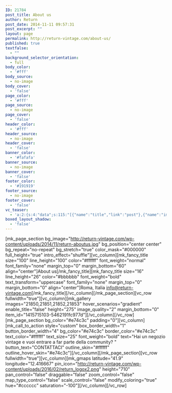 ```yaml
---
ID: 21784
post_title: About us
author: Return
post_date: 2014-11-11 09:57:31
post_excerpt: ""
layout: page
permalink: http://return-vintage.com/about-us/
published: true
textfalse:
  - ""
background_selector_orientation:
  - full
body_color:
  - '#fff'
body_source:
  - no-image
body_cover:
  - 'false'
page_color:
  - '#fff'
page_source:
  - no-image
page_cover:
  - 'false'
header_color:
  - '#fff'
header_source:
  - no-image
header_cover:
  - 'false'
banner_color:
  - '#fafafa'
banner_source:
  - no-image
banner_cover:
  - 'false'
footer_color:
  - '#191919'
footer_source:
  - no-image
footer_cover:
  - 'false'
vc_teaser:
  - 'a:2:{s:4:"data";s:115:"[{"name":"title","link":"post"},{"name":"image","image":"featured","link":"none"},{"name":"text","mode":"excerpt"}]";s:7:"bgcolor";s:0:"";}'
boxed_layout_shadow:
  - 'false'
---
```

[mk_page_section bg_image="http://return-vintage.com/wp-content/uploads/2014/11/return-aboutus.jpg" bg_position="center center" bg_repeat="no-repeat" bg_stretch="true" color_mask="#000000" full_height="true" intro_effect="shuffle"][vc_column][mk_fancy_title size="100" line_height="100" color="#ffffff" font_weight="normal" font_family="none" margin_top="0" margin_bottom="60" align="center"]About us[/mk_fancy_title][mk_fancy_title size="16" line_height="26" color="#bbbbbb" font_weight="bold" text_transform="uppercase" font_family="none" margin_top="0" margin_bottom="0" align="center"]Roma, Italia
<a href="mailto:info@example.com">info@return-vintage.com</a>[/mk_fancy_title][/vc_column][/mk_page_section][vc_row fullwidth="true"][vc_column][mk_gallery images="21850,21851,21852,21853" hover_scenarios="gradient" enable_title="false" height="275" image_quality="2" margin_bottom="0" item_id="1415715103-5462191fc977d"][/vc_column][/vc_row][mk_page_section bg_color="#e74c3c" padding="0"][vc_column][mk_call_to_action style="custom" box_border_width="1" button_border_width="4" bg_color="#e74c3c" border_color="#e74c3c" text_color="#ffffff" text_size="25" font_weight="bold" text="Hai un negozio vintage e vuoi entrare a far parte della community? " button_text="CONTATTACI" outline_skin="#ffffff" outline_hover_skin="#e74c3c"][/vc_column][/mk_page_section][vc_row fullwidth="true"][vc_column][mk_gmaps latitude="41.9" longitude="12.416667" pin_icon="http://return-vintage.com/wp-content/uploads/2016/02/return_logox2.png" height="710" pan_control="false" draggable="false" zoom_control="false" map_type_control="false" scale_control="false" modify_coloring="true" hue="#cccccc" saturation="-100"][/vc_column][/vc_row]
